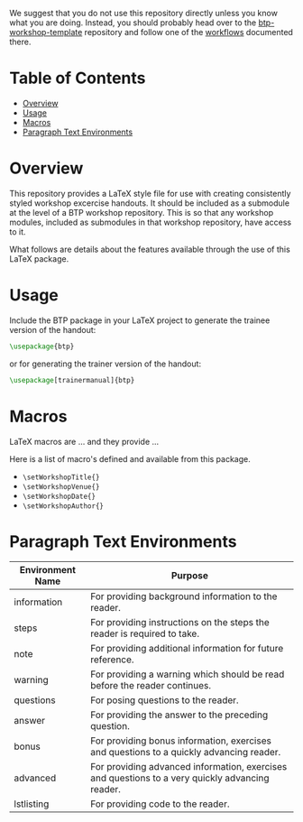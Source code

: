 We suggest that you do not use this repository directly unless you know what you are doing. Instead, you should 
probably head over to the [btp-workshop-template](https://github.com/BPA-CSIRO-Workshops/btp-workshop-template)
repository and follow one of the
[workflows](https://github.com/BPA-CSIRO-Workshops/btp-workshop-template#general-workflows) documented there.

Table of Contents
=================
<!-- toc -->
* [Overview](#overview)
* [Usage](#usage)
* [Macros](#macros)
* [Paragraph Text Environments](#paragraph-text-environments)

<!-- toc stop -->

Overview
========

This repository provides a LaTeX style file for use with creating consistently styled workshop excercise handouts. It
should be included as a submodule at the level of a BTP workshop repository. This is so that any workshop modules,
included as submodules in that workshop repository, have access to it.

What follows are details about the features available through the use of this LaTeX package.

Usage
=====

Include the BTP package in your LaTeX project to generate the trainee version of the handout:

```latex
\usepackage{btp}
```

or for generating the trainer version of the handout:

```latex
\usepackage[trainermanual]{btp}
```

Macros
======

LaTeX macros are ... and they provide ...

Here is a list of macro's defined and available from this package.

  * ```\setWorkshopTitle{}```
  * ```\setWorkshopVenue{}```
  * ```\setWorkshopDate{}```
  * ```\setWorkshopAuthor{}```


Paragraph Text Environments
===========================

| Environment Name | Purpose |
| ---------------- | ----- |
| information      | For providing background information to the reader. |
| steps            | For providing instructions on the steps the reader is required to take. |
| note             | For providing additional information for future reference. |
| warning          | For providing a warning which should be read before the reader continues. |
| questions        | For posing questions to the reader. |
| answer           | For providing the answer to the preceding question. |
| bonus            | For providing bonus information, exercises and questions to a quickly advancing reader. |
| advanced         | For providing advanced information, exercises and questions to a very quickly advancing reader. |
| lstlisting       | For providing code to the reader. |
